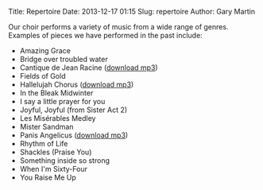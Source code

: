 Title: Repertoire
Date: 2013-12-17 01:15
Slug: repertoire
Author: Gary Martin

Our choir performs a variety of music from a wide range of genres. Examples of pieces we have performed in the past include:

 * Amazing Grace
 * Bridge over troubled water
 * Cantique de Jean Racine (<a href="/sites/default/files/audio/Cantique de Jean Racine.mp3">download mp3</a>)
 * Fields of Gold
 * Hallelujah Chorus (<a href="/sites/default/files/audio/Hallelujah Chorus.mp3">download mp3</a>)
 * In the Bleak Midwinter
 * I say a little prayer for you
 * Joyful, Joyful (from Sister Act 2)
 * Les Misérables Medley
 * Mister Sandman
 * Panis Angelicus (<a href="/sites/default/files/audio/Panis Angelicus.mp3">download mp3</a>)
 * Rhythm of Life
 * Shackles (Praise You)
 * Something inside so strong
 * When I'm Sixty-Four
 * You Raise Me Up

